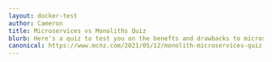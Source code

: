 ```yaml
---
layout: docker-test
author: Cameron
title: Microservices vs Monoliths Quiz
blurb: Here's a quiz to test you on the benefts and drawbacks to microservices.
canonical: https://www.mcnz.com/2021/05/12/monolith-microservices-quiz.html
---
```


<script>
var exam = null;
var questionNumber = 0;

window.addEventListener('load', function () {

 var questionBank = localStorage.getItem("questions");
 //console.log("The size is: " + questionBank.length);
 questionBank = JSON.parse(questionBank);
 questionBank = questionBank.slice(51,62);
 
 try {
  exam = new Exam(questionBank);
  //console.log("Exam created without parsing the exam!");
 }
 catch(err) {
   console.log("Error creating exam! " + err.message);
 }

 displayQuestion(questionNumber);
 initializeQuestionJumper();
 
});
</script>
